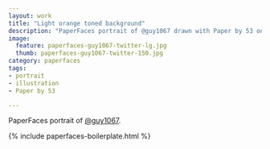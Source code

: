 ```yaml
---
layout: work
title: "Light orange toned background"
description: "PaperFaces portrait of @guy1067 drawn with Paper by 53 on an iPad."
image: 
  feature: paperfaces-guy1067-twitter-lg.jpg
  thumb: paperfaces-guy1067-twitter-150.jpg
category: paperfaces
tags: 
- portrait
- illustration
- Paper by 53

---
```


PaperFaces portrait of [@guy1067](http://twitter.com/guy1067).

{% include paperfaces-boilerplate.html %}